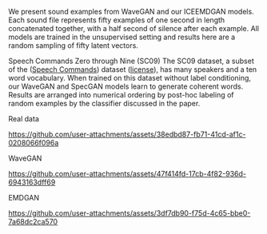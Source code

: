 We present sound examples from WaveGAN and our ICEEMDGAN models. Each sound file represents fifty examples of one second in length concatenated together, with a half second of silence after each example. All models are trained in the unsupervised setting and results here are a random sampling of fifty latent vectors.

Speech Commands Zero through Nine (SC09)
The SC09 dataset, a subset of the ([Speech Commands](https://research.googleblog.com/2017/08/launching-speech-commands-dataset.html)) dataset ([license](https://creativecommons.org/licenses/by/4.0/)), has many speakers and a ten word vocabulary. When trained on this dataset without label conditioning, our WaveGAN and SpecGAN models learn to generate coherent words. Results are arranged into numerical ordering by post-hoc labeling of random examples by the classifier discussed in the paper.

Real data


https://github.com/user-attachments/assets/38edbd87-fb71-41cd-af1c-0208066f096a


WaveGAN


https://github.com/user-attachments/assets/47f414fd-17cb-4f82-936d-6943163dff69


EMDGAN


https://github.com/user-attachments/assets/3df7db90-f75d-4c65-bbe0-7a68dc2ca570

